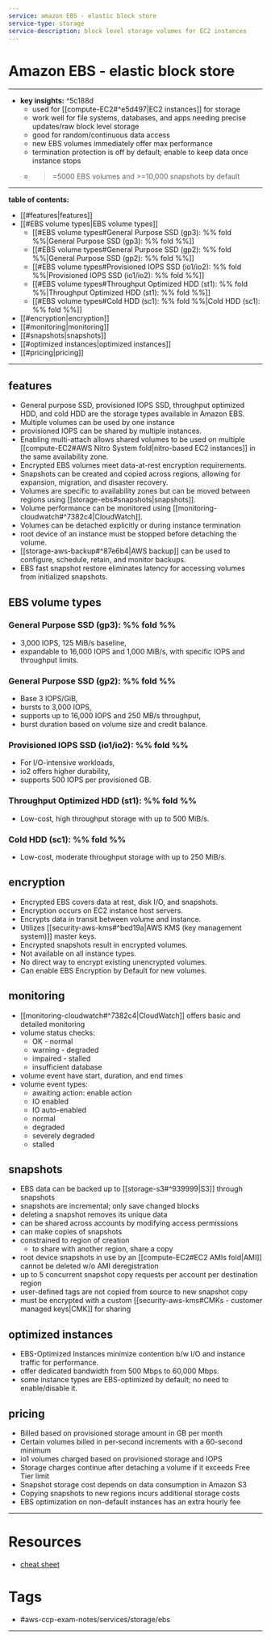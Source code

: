 ```yaml
---
service: amazon EBS - elastic block store
service-type: storage
service-description: block level storage volumes for EC2 instances
---
```


# Amazon EBS - elastic block store
---
- **key insights:**  ^5c188d
	- used for [[compute-EC2#^e5d497|EC2 instances]] for storage
	- work well for file systems, databases, and apps needing precise updates/raw block level storage
	- good for random/continuous data access 
	- new EBS volumes immediately offer max performance 
	- termination protection is off by default; enable to keep data once instance stops 
	- >=5000 EBS volumes and >=10,000 snapshots by default
---
**table of contents:**
- [[#features|features]]
- [[#EBS volume types|EBS volume types]]
	- [[#EBS volume types#General Purpose SSD (gp3): %% fold %%|General Purpose SSD (gp3): %% fold %%]]
	- [[#EBS volume types#General Purpose SSD (gp2):  %% fold %%|General Purpose SSD (gp2):  %% fold %%]]
	- [[#EBS volume types#Provisioned IOPS SSD (io1/io2):  %% fold %%|Provisioned IOPS SSD (io1/io2):  %% fold %%]]
	- [[#EBS volume types#Throughput Optimized HDD (st1):  %% fold %%|Throughput Optimized HDD (st1):  %% fold %%]]
	- [[#EBS volume types#Cold HDD (sc1):  %% fold %%|Cold HDD (sc1):  %% fold %%]]
- [[#encryption|encryption]]
- [[#monitoring|monitoring]]
- [[#snapshots|snapshots]]
- [[#optimized instances|optimized instances]]
- [[#pricing|pricing]]
--- 
## features
- General purpose SSD, provisioned IOPS SSD, throughput optimized HDD, and cold HDD are the storage types available in Amazon EBS.
- Multiple volumes can be used by one instance
- provisioned IOPS can be shared by multiple instances.
- Enabling multi-attach allows shared volumes to be used on multiple [[compute-EC2#AWS Nitro System fold|nitro-based EC2 instances]] in the same availability zone.
- Encrypted EBS volumes meet data-at-rest encryption requirements.
- Snapshots can be created and copied across regions, allowing for expansion, migration, and disaster recovery.
- Volumes are specific to availability zones but can be moved between regions using [[storage-ebs#snapshots|snapshots]].
- Volume performance can be monitored using [[monitoring-cloudwatch#^7382c4|CloudWatch]].
- Volumes can be detached explicitly or during instance termination
- root device of an instance must be stopped before detaching the volume.
- [[storage-aws-backup#^87e6b4|AWS backup]] can be used to configure, schedule, retain, and monitor backups.
- EBS fast snapshot restore eliminates latency for accessing volumes from initialized snapshots. 
## EBS volume types
### General Purpose SSD (gp3): %% fold %% 
- 3,000 IOPS, 125 MiB/s baseline, 
- expandable to 16,000 IOPS and 1,000 MiB/s, with specific IOPS and throughput limits.
### General Purpose SSD (gp2):  %% fold %% 
- Base 3 IOPS/GiB, 
- bursts to 3,000 IOPS, 
- supports up to 16,000 IOPS and 250 MB/s throughput, 
- burst duration based on volume size and credit balance.
### Provisioned IOPS SSD (io1/io2):  %% fold %% 
- For I/O-intensive workloads, 
- io2 offers higher durability, 
- supports 500 IOPS per provisioned GB.
### Throughput Optimized HDD (st1):  %% fold %% 
- Low-cost, high throughput storage with up to 500 MiB/s.
### Cold HDD (sc1):  %% fold %% 
- Low-cost, moderate throughput storage with up to 250 MiB/s.
## encryption 
- Encrypted EBS covers data at rest, disk I/O, and snapshots.
- Encryption occurs on EC2 instance host servers.
- Encrypts data in transit between volume and instance.
- Utilizes [[security-aws-kms#^bed19a|AWS KMS (key management system)]] master keys.
- Encrypted snapshots result in encrypted volumes.
- Not available on all instance types.
- No direct way to encrypt existing unencrypted volumes.
- Can enable EBS Encryption by Default for new volumes.
## monitoring
- [[monitoring-cloudwatch#^7382c4|CloudWatch]] offers basic and detailed monitoring
- volume status checks:
	- OK - normal
	- warning - degraded
	- impaired -  stalled 
	- insufficient database
- volume event have start, duration, and end times 
- volume event types:
	- awaiting action: enable action
	- IO enabled 
	- IO auto-enabled 
	- normal 
	- degraded 
	- severely degraded 
	- stalled 
## snapshots
- EBS data can be backed up to [[storage-s3#^939999|S3]] through snapshots 
- snapshots are incremental; only save changed blocks 
- deleting a snapshot removes its unique data 
- can be shared across accounts by modifying access permissions 
- can make copies of snapshots 
- constrained to region of creation
	- to share with another region, share a copy
- root device snapshots in use by an [[compute-EC2#EC2 AMIs fold|AMI]] cannot be deleted w/o AMI deregistration
- up to 5 concurrent snapshot copy requests per account per destination region 
- user-defined tags are not copied from source to new snapshot copy 
- must be encrypted with a custom [[security-aws-kms#CMKs - customer managed keys|CMK]] for sharing 
## optimized instances 
- EBS-Optimized Instances minimize contention b/w I/O and instance traffic for performance.
- offer dedicated bandwidth from 500 Mbps to 60,000 Mbps.
- some instance types are EBS-optimized by default; no need to enable/disable it.
## pricing 
- Billed based on provisioned storage amount in GB per month
- Certain volumes billed in per-second increments with a 60-second minimum
- io1 volumes charged based on provisioned storage and IOPS
- Storage charges continue after detaching a volume if it exceeds Free Tier limit
- Snapshot storage cost depends on data consumption in Amazon S3
- Copying snapshots to new regions incurs additional storage costs
- EBS optimization on non-default instances has an extra hourly fee
--- 
# Resources
- [cheat sheet](https://tutorialsdojo.com/amazon-ebs/#types-of-ebs-volumes)
# Tags
- #aws-ccp-exam-notes/services/storage/ebs  
---


	

